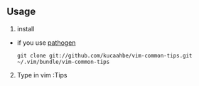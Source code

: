 Usage
-----

1. install

  * if you use [pathogen](http://www.vim.org/scripts/script.php?script_id=2332)

        git clone git://github.com/kucaahbe/vim-common-tips.git ~/.vim/bundle/vim-common-tips
2. Type in vim :Tips
